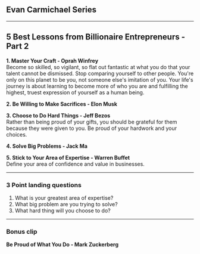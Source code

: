 ## Evan Carmichael Series

---
## 5 Best Lessons from Billionaire Entrepreneurs - Part 2

**1. Master Your Craft - Oprah Winfrey**  
Become so skilled, so vigilant, so flat out fantastic at what you do that your talent cannot be dismissed. Stop comparing yourself to other people. You're only on this planet to be you, not someone else's imitation of you. Your life's journey is about learning to become more of who you are and fulfilling the highest, truest expression of yourself as a human being.

**2. Be Willing to Make Sacrifices - Elon Musk**  

**3. Choose to Do Hard Things - Jeff Bezos**  
Rather than being proud of your gifts, you should be grateful for them because they were given to you. Be proud of your hardwork and your choices.

**4. Solve Big Problems - Jack Ma**  

**5. Stick to Your Area of Expertise - Warren Buffet**  
Define your area of confidence and value in businesses.

---
### 3 Point landing questions
1. What is your greatest area of expertise?
2. What big problem are you trying to solve?
3. What hard thing will you choose to do?
---
### Bonus clip
**Be Proud of What You Do - Mark Zuckerberg**  



